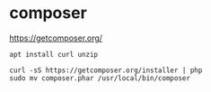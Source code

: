 # composer

https://getcomposer.org/

```
apt install curl unzip

curl -sS https://getcomposer.org/installer | php
sudo mv composer.phar /usr/local/bin/composer
```